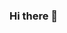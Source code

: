 ### Hi there 👋

<!--
**CorreaArams/CorreaArams** is a ✨ _special_ ✨ repository because its `README.md` (this file) appears on your GitHub profile.

Here are some ideas to get you started:

<center>
<table>
    <tr>
        <td><img width="400px" align="left" src="https://github-readme-stats.vercel.app/api/top-langs/?username=CorreaArams&hide=html&layout=compact&theme=buefy" /></td>
        <td><img width="495px" align="left" src="https://github-readme-stats.vercel.app/api?username=CorreaArams&theme=buefy"/></td>
    </tr>   
</table>
</center> 
